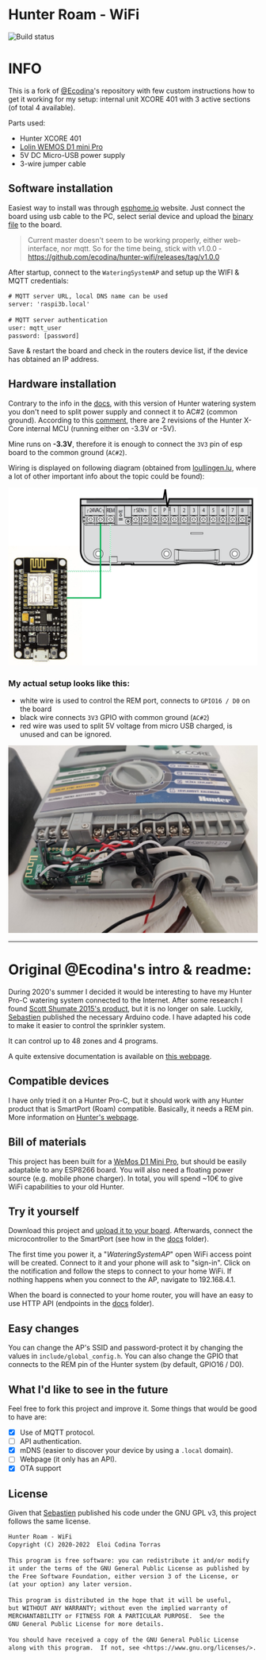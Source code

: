 # Hunter Roam - WiFi

![Build status](https://github.com/marek-polak/hunter-wifi/actions/workflows/pr.yml/badge.svg?branch=master)

# INFO
This is a fork of [@Ecodina](https://ecodina.github.io/hunter-wifi)'s repository with few custom instructions how to get it working for my setup: internal unit XCORE 401 with 3 active sections (of total 4 available).

 Parts used:
 - Hunter XCORE 401
 - [Lolin WEMOS D1 mini Pro](https://www.wemos.cc/en/latest/d1/d1_mini_pro.html)
 - 5V DC Micro-USB power supply
 - 3-wire jumper cable

## Software installation

Easiest way to install was through [esphome.io](https://web.esphome.io/?dashboard_install) website. Just connect the board using usb cable to the PC, select serial device and upload the [binary file](https://github.com/ecodina/hunter-wifi/releases/tag/v1.0.0) to the board.

> Current master doesn't seem to be working properly, either web-interface, nor mqtt. So for the time being, stick with v1.0.0 - https://github.com/ecodina/hunter-wifi/releases/tag/v1.0.0

After startup, connect to the `WateringSystemAP` and setup up the WIFI & MQTT credentials:

```
# MQTT server URL, local DNS name can be used
server: 'raspi3b.local'

# MQTT server authentication
user: mqtt_user
password: [password]
```

Save & restart the board and check in the routers device list, if the device has obtained an IP address.

## Hardware installation

Contrary to the info in the [docs](docs/pages/hunterconnection.md), with this version of Hunter watering system you don't need to split power supply and connect it to AC#2 (common ground). According to this [comment](https://github.com/ecodina/hunter-wifi/issues/12#issuecomment-1082636694), there are 2 revisions of the Hunter X-Core internal MCU (running either on -3.3V or -5V).

Mine runs on **-3.3V**, therefore it is enough to connect the `3V3` pin of esp board to the common ground (`AC#2`).

Wiring is displayed on following diagram (obtained from [loullingen.lu](https://www.loullingen.lu/projekte/Hunter/index.php?language=EN), where a lot of other important info about the topic could be found):

 ![Wiring - obtained from loullingen.lu](/docs/images/hunter_esp8266_wiring_loullingen.lu.png "Wiring - obtained from loullingen.lu")

### My actual setup looks like this:
 - white wire is used to control the REM port, connects to `GPIO16 / D0` on the board
 - black wire connects `3V3` GPIO with common ground (`AC#2`)
 - red wire was used to split 5V voltage from micro USB charged, is unused and can be ignored.

 ![XCORE 401 - actual setup](/docs/images/hunter-xcore-401-actual-setup.jpg "XCORE 401 - actual setup")




----  




# Original @Ecodina's intro & readme:

During 2020's summer I decided it would be interesting to have my Hunter Pro-C watering system connected to the Internet. After some research I found [Scott Shumate 2015's product](https://www.hackster.io/sshumate/hunter-sprinkler-wifi-remote-control-4ea918), but it is no longer on sale. Luckily, [Sebastien](https://github.com/seb821/OpenSprinkler-Firmware-Hunter) published the necessary Arduino code. I have adapted his code to make it easier to control the sprinkler system.

It can control up to 48 zones and 4 programs.

A quite extensive documentation is available on [this webpage](https://ecodina.github.io/hunter-wifi).

## Compatible devices

I have only tried it on a Hunter Pro-C, but it should work with any Hunter product that is SmartPort (Roam) compatible. Basically, it needs a REM pin.
More information on [Hunter's webpage](https://www.hunterindustries.com/en-metric/irrigation-product/remotes/roam).

## Bill of materials

This project has been built for a [WeMos D1 Mini Pro](https://docs.wemos.cc/en/latest/d1/d1_mini_pro.html), but should be easily adaptable to any ESP8266 board.
You will also need a floating power source (e.g. mobile phone charger).
In total, you will spend ~10€ to give WiFi capabilities to your old Hunter.

## Try it yourself
Download this project and [upload it to your board](docs/pages/buildupload.md). Afterwards, connect the microcontroller to the SmartPort (see how in the [docs](docs/pages/hunterconnection.md) folder).

The first time you power it, a "*WateringSystemAP*" open WiFi access point will be created. Connect to it and your phone will ask to "sign-in". Click on the notification and follow the steps to connect to your home WiFi. If nothing happens when you connect to the AP, navigate to 192.168.4.1.

When the board is connected to your home router, you will have an easy to use HTTP API (endpoints in the [docs](docs/pages/api.md) folder).

## Easy changes

You can change the AP's SSID and password-protect it by changing the values in `include/global_config.h`. You can also change the GPIO that connects to the REM pin of the Hunter system (by default, GPIO16 / D0).

## What I'd like to see in the future

Feel free to fork this project and improve it. Some things that would be good to have are:

 - [x] Use of MQTT protocol.
 - [ ] API authentication.
 - [x] mDNS (easier to discover your device by using a `.local` domain).
 - [ ] Webpage (it only has an API).
 - [x] OTA support

## License

Given that [Sebastien](https://github.com/seb821/OpenSprinkler-Firmware-Hunter) published his code under the GNU GPL v3, this project follows the same license.

    Hunter Roam - WiFi
    Copyright (C) 2020-2022  Eloi Codina Torras
    
    This program is free software: you can redistribute it and/or modify
    it under the terms of the GNU General Public License as published by
    the Free Software Foundation, either version 3 of the License, or
    (at your option) any later version.
    
    This program is distributed in the hope that it will be useful,
    but WITHOUT ANY WARRANTY; without even the implied warranty of
    MERCHANTABILITY or FITNESS FOR A PARTICULAR PURPOSE.  See the
    GNU General Public License for more details.
    
    You should have received a copy of the GNU General Public License
    along with this program.  If not, see <https://www.gnu.org/licenses/>.
